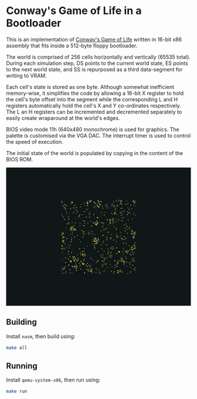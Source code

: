 # Conway's Game of Life in a Bootloader

This is an implementation of [Conway's Game of Life](https://en.wikipedia.org/wiki/Conway%27s_Game_of_Life) written in 16-bit x86 assembly that fits inside a 512-byte floppy bootloader.

The world is comprised of 256 cells horizontally and vertically (65535 total). During each simulation step, DS points to the current world state, ES points to the next world state, and SS is repurposed as a third data-segment for writing to VRAM.

Each cell's state is stored as one byte. Although somewhat inefficient memory-wise, it simplifies the code by allowing a 16-bit X register to hold the cell's byte offset into the segment while the corresponding L and H registers automatically hold the cell's X and Y co-ordinates respectively. The L an H registers can be incremented and decremented separately to easily create wraparound at the world's edges.

BIOS video mode 11h (640x480 monochrome) is used for graphics. The palette is customised via the VGA DAC. The interrupt timer is used to control the speed of execution.

The initial state of the world is populated by copying in the content of the BIOS ROM.

![Screenshot](screenshot.png)

## Building

Install `nasm`, then build using:

```sh
make all
```

## Running

Install `qemu-system-x86`, then run using:

```sh
make run
```
